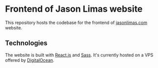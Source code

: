 # Frontend of Jason Limas website

This repository hosts the codebase for the frontend of [jasonlimas.com](https://jasonlimas.com) website.

## Technologies

The website is built with [React.js](https://reactjs.org/) and [Sass](https://sass-lang.com/). It's currently hosted on a VPS offered by [DigitalOcean](https://www.digitalocean.com/).
